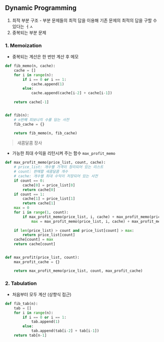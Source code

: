 ## Dynamic Programming

1. 최적 부분 구조 - 부분 문제들의 최적 답을 이용해 기존 문제의 최적의 답을 구할 수 있다는 ㅓㅅ
2. 중복되는 부분 문제 

### 1. Memoization

- 중복되는 계산은 한 번만 계산 후 메모

```python
def fib_memo(n, cache):
    cache = []
    for i in range(n):
        if i == 0 or i == 1:
            cache.append(1)
        else:
            cache.append(cache[i-2] + cache[i-1])
    
    return cache[-1]


def fib(n):
    # n번째 피보나치 수를 담는 사전
    fib_cache = {}

    return fib_memo(n, fib_cache)
```

> 새콤달콤 장사

* 가능한 최대 수익을 리턴시켜 주는 함수 `max_profit_memo`

```python
def max_profit_memo(price_list, count, cache):
    # price_list: 개수별 가격이 정리되어 있는 리스트
    # count: 판매할 새콤달콤 개수
    # cache: 개수별 최대 수익이 저장되어 있는 사전
    if count == 0:
        cache[0] = price_list[0]
        return cache[0]
    if count == 1:
        cache[1] = price_list[1]
        return cache[1]
    max = 0
    for i in range(1, count):
        if max_profit_memo(price_list, i, cache) + max_profit_memo(price_list, count - i, cache) > max:
            max = max_profit_memo(price_list, i, cache) + max_profit_memo(price_list, count - i, cache)
    
    if len(price_list) > count and price_list[count] > max:
        return price_list[count]
    cache[count] = max
    return cache[count]

    
def max_profit(price_list, count):
    max_profit_cache = {}

    return max_profit_memo(price_list, count, max_profit_cache)
```



### 2. Tabulation

* 처음부터 모두 계산 (상향식 접근)

```python
def fib_tab(n):
    tab = []
    for i in range(n):
        if i == 0 or i == 1:
            tab.append(1)
        else:
            tab.append(tab[i-2] + tab[i-1])
    return tab[n-1]
```